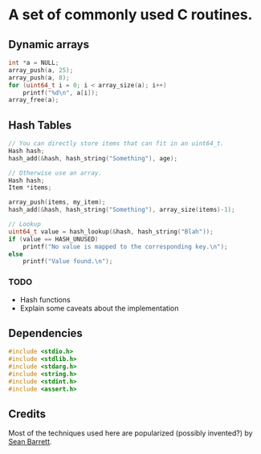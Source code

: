 #  A set of commonly used C routines.

## Dynamic arrays

```C
int *a = NULL;
array_push(a, 25);
array_push(a, 8);
for (uint64_t i = 0; i < array_size(a); i++)
	printf("%d\n", a[i]);
array_free(a);
```

## Hash Tables

```C
// You can directly store items that can fit in an uint64_t.
Hash hash;
hash_add(&hash, hash_string("Something"), age);

// Otherwise use an array.
Hash hash;
Item *items;

array_push(items, my_item);
hash_add(&hash, hash_string("Something"), array_size(items)-1);

// Lookup
uint64_t value = hash_lookup(&hash, hash_string("Blah"));
if (value == HASH_UNUSED)
	printf("No value is mapped to the corresponding key.\n");
else
	printf("Value found.\n");
```

### TODO

* Hash functions
* Explain some caveats about the implementation

## Dependencies

```C
#include <stdio.h>
#include <stdlib.h>
#include <stdarg.h>
#include <string.h>
#include <stdint.h>
#include <assert.h>
```

## Credits

Most of the techniques used here are popularized (possibly invented?) by [Sean Barrett](http://nothings.org/).
